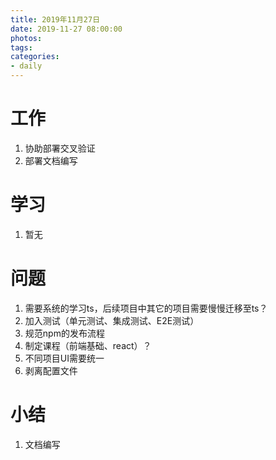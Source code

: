 ```yaml
---
title: 2019年11月27日
date: 2019-11-27 08:00:00
photos:
tags: 
categories:
- daily
---
```


# 工作

1. 协助部署交叉验证
2. 部署文档编写

# 学习

1. 暂无

# 问题

1. 需要系统的学习ts，后续项目中其它的项目需要慢慢迁移至ts？
2. 加入测试（单元测试、集成测试、E2E测试）
3. 规范npm的发布流程
4. 制定课程（前端基础、react）？
5. 不同项目UI需要统一
6. 剥离配置文件

# 小结

1. 文档编写
